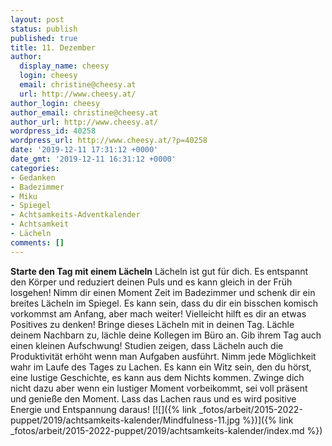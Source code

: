 ```yaml
---
layout: post
status: publish
published: true
title: 11. Dezember
author:
  display_name: cheesy
  login: cheesy
  email: christine@cheesy.at
  url: http://www.cheesy.at/
author_login: cheesy
author_email: christine@cheesy.at
author_url: http://www.cheesy.at/
wordpress_id: 40258
wordpress_url: http://www.cheesy.at/?p=40258
date: '2019-12-11 17:31:12 +0000'
date_gmt: '2019-12-11 16:31:12 +0000'
categories:
- Gedanken
- Badezimmer
- Miku
- Spiegel
- Achtsamkeits-Adventkalender
- Achtsamkeit
- Lächeln
comments: []
---
```

 **Starte den Tag mit einem Lächeln**
Lächeln ist gut für dich. Es entspannt den Körper und reduziert deinen Puls und es kann gleich in der Früh losgehen! Nimm dir einen Moment Zeit im Badezimmer und schenk dir ein breites Lächeln im Spiegel. Es kann sein, dass du dir ein bisschen komisch vorkommst am Anfang, aber mach weiter! Vielleicht hilft es dir an etwas Positives zu denken!
Bringe dieses Lächeln mit in deinen Tag. Lächle deinem Nachbarn zu, lächle deine Kollegen im Büro an. Gib ihrem Tag auch einen kleinen Aufschwung! Studien zeigen, dass Lächeln auch die Produktivität erhöht wenn man Aufgaben ausführt.
Nimm jede Möglichkeit wahr im Laufe des Tages zu Lachen. Es kann ein Witz sein, den du hörst, eine lustige Geschichte, es kann aus dem Nichts kommen. Zwinge dich nicht dazu aber wenn ein lustiger Moment vorbeikommt, sei voll präsent und genieße den Moment.
Lass das Lachen raus und es wird positive Energie und Entspannung daraus!
[![]({% link _fotos/arbeit/2015-2022-puppet/2019/achtsamkeits-kalender/Mindfulness-11.jpg %})]({% link _fotos/arbeit/2015-2022-puppet/2019/achtsamkeits-kalender/index.md %})
